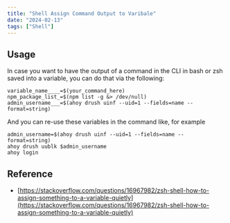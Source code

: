```yaml
---
title: "Shell Assign Command Output to Varibale"
date: "2024-02-13"
tags: ["Shell"]
---
```


## Usage

In case you want to have the output of a command in the CLI in bash or zsh saved into a variable, you can do that via the following:
```
variable_name____=$(your_command_here)
npm_package_list_=$(npm list -g &> /dev/null)
admin_username___=$(ahoy drush uinf --uid=1 --fields=name --format=string)
```

And you can re-use these variables in the command like, for example
```
admin_username=$(ahoy drush uinf --uid=1 --fields=name --format=string)
ahoy drush uublk $admin_username
ahoy login
```

## Reference

- [https://stackoverflow.com/questions/16967982/zsh-shell-how-to-assign-something-to-a-variable-quietly](https://stackoverflow.com/questions/16967982/zsh-shell-how-to-assign-something-to-a-variable-quietly)